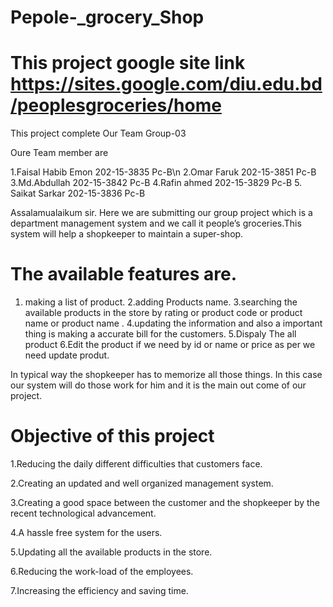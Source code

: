 ﻿# Pepole-_grocery_Shop

# This project google site link https://sites.google.com/diu.edu.bd/peoplesgroceries/home

This project complete Our Team Group-03

Oure Team member are

1.Faisal Habib Emon    202-15-3835      Pc-B\n
2.Omar Faruk           202-15-3851      Pc-B
3.Md.Abdullah          202-15-3842      Pc-B
4.Rafin ahmed          202-15-3829      Pc-B
5. Saikat Sarkar       202-15-3836       Pc-B

Assalamualaikum sir. Here we are submitting our group project which is a department management system and we call it people’s groceries.This system will help a shopkeeper to maintain a super-shop. 

# The available features are.

1. making a list of product. 
2.adding Products name. 
3.searching the available products in the store by rating or product code or product name or product name . 
4.updating the information and also a important thing is making a accurate bill for the customers.
5.Dispaly The all product
6.Edit the product if we need by id or name or price as per we need update produt.


In typical way the shopkeeper has to memorize all those things. In this case our system will do those work for him and it is the main out come of our project.

# Objective of this project

1.Reducing the daily different difficulties that customers face. 

2.Creating an updated and well organized management system.

3.Creating a good space between the customer and the shopkeeper by the recent technological advancement.

4.A hassle free system for the users.

5.Updating all the available products in the store.

6.Reducing the work-load of the employees.

7.Increasing the efficiency and saving time. 

